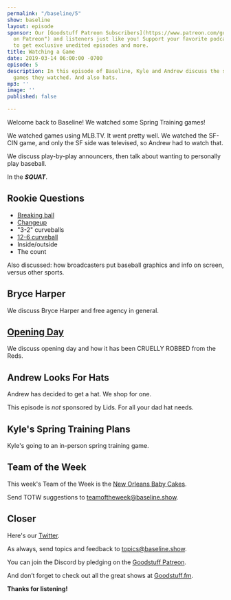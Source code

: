 ```yaml
---
permalink: "/baseline/5"
show: baseline
layout: episode
sponsor: Our [Goodstuff Patreon Subscribers](https://www.patreon.com/goodstuff "Goodstuff
  on Patreon") and listeners just like you! Support your favorite podcasts directly
  to get exclusive unedited episodes and more.
title: Watching a Game
date: 2019-03-14 06:00:00 -0700
episode: 5
description: In this episode of Baseline, Kyle and Andrew discuss the spring training
  games they watched. And also hats.
mp3: ''
image: ''
published: false

---
```

Welcome back to Baseline! We watched some Spring Training games!

We watched games using MLB.TV. It went pretty well. We watched the SF-CIN game, and only the SF side was televised, so Andrew had to watch that.

We discuss play-by-play announcers, then talk about wanting to personally play baseball.

In the **_SQUAT_**.

## Rookie Questions

* [Breaking ball](https://en.wikipedia.org/wiki/Breaking_ball)
* [Changeup](https://en.wikipedia.org/wiki/Changeup)
* "3-2" curveballs
* [12-6 curveball](https://en.wikipedia.org/wiki/12–6_curveball)
* Inside/outside
* The count

Also discussed: how broadcasters put baseball graphics and info on screen, versus other sports.

## Bryce Harper

We discuss Bryce Harper and free agency in general.

## [Opening Day](https://en.wikipedia.org/wiki/Opening_Day)

We discuss opening day and how it has been CRUELLY ROBBED from the Reds.

## Andrew Looks For Hats

Andrew has decided to get a hat. We shop for one.

This episode is _not_ sponsored by Lids. For all your dad hat needs.

## Kyle's Spring Training Plans

Kyle's going to an in-person spring training game.

## Team of the Week

This week's Team of the Week is the [New Orleans Baby Cakes](https://en.wikipedia.org/wiki/New_Orleans_Baby_Cakes).

Send TOTW suggestions to [teamoftheweek@baseline.show](mailto:teamoftheweek@baseline.show).

## Closer

Here's our [Twitter](https://twitter.com/baseline_show).

As always, send topics and feedback to [topics@baseline.show](mailto:topics@baseline.show).

You can join the Discord by pledging on the [Goodstuff Patreon](https://www.patreon.com/goodstuff).

And don’t forget to check out all the great shows at [Goodstuff.fm](http://goodstuff.fm/).

**Thanks for listening!**
